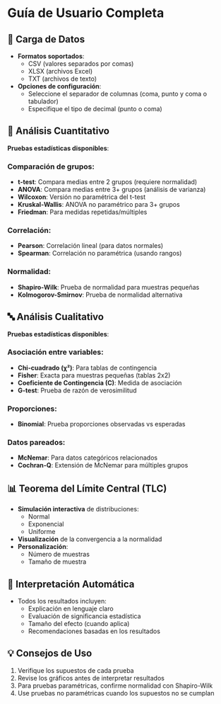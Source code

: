 # Guía de Usuario Completa

## 📁 Carga de Datos
- **Formatos soportados**: 
  - CSV (valores separados por comas)
  - XLSX (archivos Excel)
  - TXT (archivos de texto)
- **Opciones de configuración**:
  - Seleccione el separador de columnas (coma, punto y coma o tabulador)
  - Especifique el tipo de decimal (punto o coma)

## 🔢 Análisis Cuantitativo
**Pruebas estadísticas disponibles**:

### Comparación de grupos:
- **t-test**: Compara medias entre 2 grupos (requiere normalidad)
- **ANOVA**: Compara medias entre 3+ grupos (análisis de varianza)
- **Wilcoxon**: Versión no paramétrica del t-test
- **Kruskal-Wallis**: ANOVA no paramétrico para 3+ grupos
- **Friedman**: Para medidas repetidas/múltiples

### Correlación:
- **Pearson**: Correlación lineal (para datos normales)
- **Spearman**: Correlación no paramétrica (usando rangos)

### Normalidad:
- **Shapiro-Wilk**: Prueba de normalidad para muestras pequeñas
- **Kolmogorov-Smirnov**: Prueba de normalidad alternativa

## 🔤 Análisis Cualitativo
**Pruebas estadísticas disponibles**:

### Asociación entre variables:
- **Chi-cuadrado (χ²)**: Para tablas de contingencia
- **Fisher**: Exacta para muestras pequeñas (tablas 2x2)
- **Coeficiente de Contingencia (C)**: Medida de asociación
- **G-test**: Prueba de razón de verosimilitud

### Proporciones:
- **Binomial**: Prueba proporciones observadas vs esperadas

### Datos pareados:
- **McNemar**: Para datos categóricos relacionados
- **Cochran-Q**: Extensión de McNemar para múltiples grupos

## 📊 Teorema del Límite Central (TLC)
- **Simulación interactiva** de distribuciones:
  - Normal
  - Exponencial
  - Uniforme
- **Visualización** de la convergencia a la normalidad
- **Personalización**:
  - Número de muestras
  - Tamaño de muestra

## 📝 Interpretación Automática
- Todos los resultados incluyen:
  - Explicación en lenguaje claro
  - Evaluación de significancia estadística
  - Tamaño del efecto (cuando aplica)
  - Recomendaciones basadas en los resultados

## 💡 Consejos de Uso
1. Verifique los supuestos de cada prueba
2. Revise los gráficos antes de interpretar resultados
3. Para pruebas paramétricas, confirme normalidad con Shapiro-Wilk
4. Use pruebas no paramétricas cuando los supuestos no se cumplan